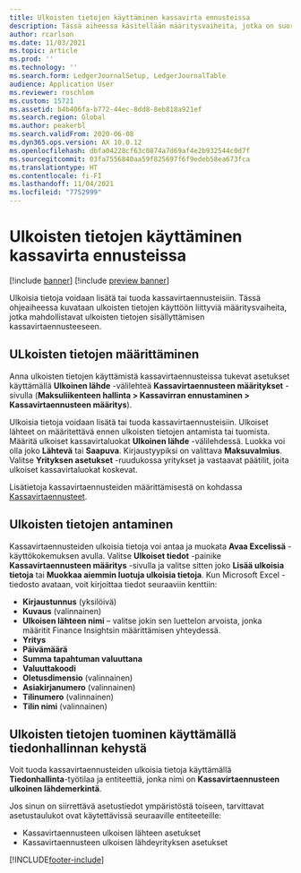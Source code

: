 ```yaml
---
title: Ulkoisten tietojen käyttäminen kassavirta ennusteissa
description: Tässä aiheessa käsitellään määritysvaiheita, jotka on suoritettava, jotta ulkoiset tiedot voidaan syöttää tai tuoda kassavirtaennusteisiin.
author: rcarlson
ms.date: 11/03/2021
ms.topic: article
ms.prod: ''
ms.technology: ''
ms.search.form: LedgerJournalSetup, LedgerJournalTable
audience: Application User
ms.reviewer: roschlom
ms.custom: 15721
ms.assetid: b4b406fa-b772-44ec-8dd8-8eb818a921ef
ms.search.region: Global
ms.author: peakerbl
ms.search.validFrom: 2020-06-08
ms.dyn365.ops.version: AX 10.0.12
ms.openlocfilehash: dbfa04228cf63c0874a7d69af4e2b932544c0d7f
ms.sourcegitcommit: 03fa7556840aa59f825697f6f9edeb58ea673fca
ms.translationtype: HT
ms.contentlocale: fi-FI
ms.lasthandoff: 11/04/2021
ms.locfileid: "7752999"
---
```

# <a name="use-external-data-in-cash-flow-forecasts"></a>Ulkoisten tietojen käyttäminen kassavirta ennusteissa

[!include [banner](../includes/banner.md)]
[!include [preview banner](../includes/preview-banner.md)]

Ulkoisia tietoja voidaan lisätä tai tuoda kassavirtaennusteisiin. Tässä ohjeaiheessa kuvataan ulkoisten tietojen käyttöön liittyviä määritysvaiheita, jotka mahdollistavat ulkoisten tietojen sisällyttämisen kassavirtaennusteeseen.

## <a name="external-data-setup"></a>ULkoisten tietojen määrittäminen

Anna ulkoisten tietojen käyttämistä kassavirtaennusteissa tukevat asetukset käyttämällä **Ulkoinen lähde** -välilehteä **Kassavirtaennusteen määritykset** -sivulla (**Maksuliikenteen hallinta \> Kassavirran ennustaminen \> Kassavirtaennusteen määritys**).

Ulkoisia tietoja voidaan lisätä tai tuoda kassavirtaennusteisiin. Ulkoiset lähteet on määritettävä ennen ulkoisten tietojen antamista tai tuomista. Määritä ulkoiset kassavirtaluokat **Ulkoinen lähde** -välilehdessä. Luokka voi olla joko **Lähtevä** tai **Saapuva**. Kirjaustyypiksi on valittava **Maksuvalmius**. Valitse **Yrityksen asetukset** -ruudukossa yritykset ja vastaavat päätilit, joita ulkoiset kassavirtaluokat koskevat.

Lisätietoja kassavirtaennusteiden määrittämisestä on kohdassa [Kassavirtaennusteet](../cash-bank-management/cash-flow-forecasting.md).

## <a name="enter-external-data"></a>Ulkoisten tietojen antaminen

Kassavirtaennusteiden ulkoisia tietoja voi antaa ja muokata **Avaa Excelissä** -käyttökokemuksen avulla. Valitse **Ulkoiset tiedot** -painike **Kassavirtaennusteen määritys** -sivulla ja valitse sitten joko **Lisää ulkoisia tietoja** tai **Muokkaa aiemmin luotuja ulkoisia tietoja**. Kun Microsoft Excel -tiedosto avataan, voit kirjoittaa tiedot seuraaviin kenttiin:

- **Kirjaustunnus** (yksilöivä)
- **Kuvaus** (valinnainen)
- **Ulkoisen lähteen nimi** – valitse jokin sen luettelon arvoista, jonka määritit Finance Insightsin määrittämisen yhteydessä.
- **Yritys**
- **Päivämäärä**
- **Summa tapahtuman valuuttana**
- **Valuuttakoodi**
- **Oletusdimensio** (valinnainen)
- **Asiakirjanumero** (valinnainen)
- **Tilinumero** (valinnainen)
- **Tilin nimi** (valinnainen)

## <a name="importing-external-data-by-using-the-data-management-framework"></a>Ulkoisten tietojen tuominen käyttämällä tiedonhallinnan kehystä

Voit tuoda kassavirtaennusteiden ulkoisia tietoja käyttämällä **Tiedonhallinta**-työtilaa ja entiteettiä, jonka nimi on **Kassavirtaennusteen ulkoinen lähdemerkintä**.

Jos sinun on siirrettävä asetustiedot ympäristöstä toiseen, tarvittavat asetustaulukot ovat käytettävissä seuraaville entiteeteille:

- Kassavirtaennusteen ulkoisen lähteen asetukset
- Kassavirtaennusteen ulkoisen lähdeyrityksen asetukset

[!INCLUDE[footer-include](../../includes/footer-banner.md)]
